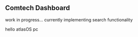 ## Comtech Dashboard

 work in progress...
 currently implementing search functionality
 
hello atlasOS pc